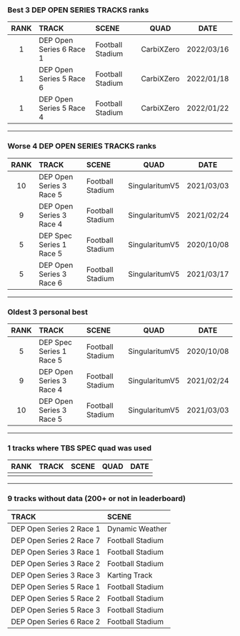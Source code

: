 ### Best 3 DEP OPEN SERIES TRACKS ranks
|RANK|TRACK|SCENE|QUAD|DATE|
|:---:|:---|:---|:---:|:---:|
|1|DEP Open Series 6 Race 1|Football Stadium|CarbiXZero|2022/03/16|
|1|DEP Open Series 5 Race 6|Football Stadium|CarbiXZero|2022/01/18|
|1|DEP Open Series 5 Race 4|Football Stadium|CarbiXZero|2022/01/22|
---
### Worse 4 DEP OPEN SERIES TRACKS ranks
|RANK|TRACK|SCENE|QUAD|DATE|
|:---:|:---|:---|:---:|:---:|
|10|DEP Open Series 3 Race 5|Football Stadium|SingularitumV5|2021/03/03|
|9|DEP Open Series 3 Race 4|Football Stadium|SingularitumV5|2021/02/24|
|5|DEP Spec Series 1 Race 5|Football Stadium|SingularitumV5|2020/10/08|
|5|DEP Open Series 3 Race 6|Football Stadium|SingularitumV5|2021/03/17|
---
### Oldest 3 personal best
|RANK|TRACK|SCENE|QUAD|DATE|
|:---:|:---|:---|:---:|:---:|
|5|DEP Spec Series 1 Race 5|Football Stadium|SingularitumV5|2020/10/08|
|9|DEP Open Series 3 Race 4|Football Stadium|SingularitumV5|2021/02/24|
|10|DEP Open Series 3 Race 5|Football Stadium|SingularitumV5|2021/03/03|
---
### 1 tracks where TBS SPEC quad was used
|RANK|TRACK|SCENE|QUAD|DATE|
|:---:|:---|:---|:---:|:---:|
||||||
---
### 9 tracks without data (200+ or not in leaderboard)
|TRACK|SCENE|
|:---|:---|
|DEP Open Series 2 Race 1|Dynamic Weather|
|DEP Open Series 2 Race 7|Football Stadium|
|DEP Open Series 3 Race 1|Football Stadium|
|DEP Open Series 3 Race 2|Football Stadium|
|DEP Open Series 3 Race 3|Karting Track|
|DEP Open Series 5 Race 1|Football Stadium|
|DEP Open Series 5 Race 2|Football Stadium|
|DEP Open Series 5 Race 3|Football Stadium|
|DEP Open Series 6 Race 2|Football Stadium|
